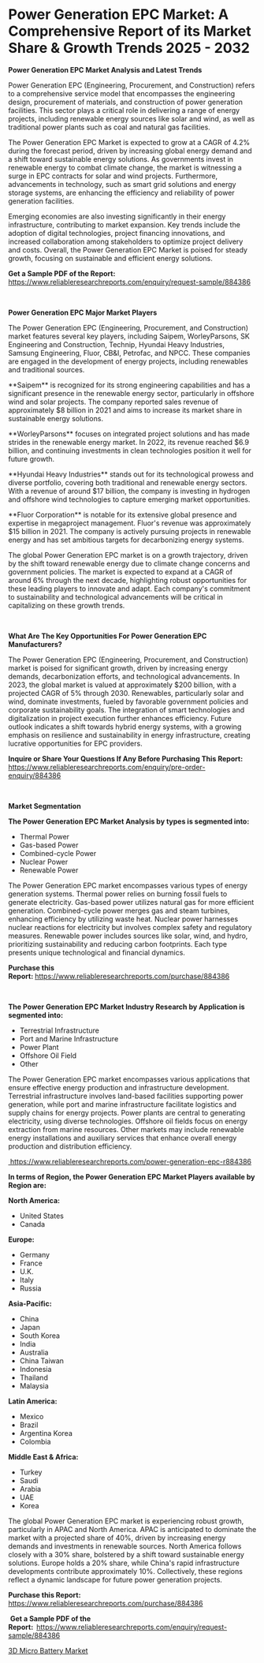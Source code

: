 <p><h1>Power Generation EPC Market: A Comprehensive Report of its Market Share & Growth Trends 2025 - 2032</h1></p><p><strong>Power Generation EPC Market Analysis and Latest Trends</strong></p>
<p><p>Power Generation EPC (Engineering, Procurement, and Construction) refers to a comprehensive service model that encompasses the engineering design, procurement of materials, and construction of power generation facilities. This sector plays a critical role in delivering a range of energy projects, including renewable energy sources like solar and wind, as well as traditional power plants such as coal and natural gas facilities.</p><p>The Power Generation EPC Market is expected to grow at a CAGR of 4.2% during the forecast period, driven by increasing global energy demand and a shift toward sustainable energy solutions. As governments invest in renewable energy to combat climate change, the market is witnessing a surge in EPC contracts for solar and wind projects. Furthermore, advancements in technology, such as smart grid solutions and energy storage systems, are enhancing the efficiency and reliability of power generation facilities.</p><p>Emerging economies are also investing significantly in their energy infrastructure, contributing to market expansion. Key trends include the adoption of digital technologies, project financing innovations, and increased collaboration among stakeholders to optimize project delivery and costs. Overall, the Power Generation EPC Market is poised for steady growth, focusing on sustainable and efficient energy solutions.</p></p>
<p><strong>Get a Sample PDF of the Report:&nbsp;</strong> <a href="https://www.reliableresearchreports.com/enquiry/request-sample/884386?utm_campaign=2300&utm_medium=2&utm_source=Github&utm_content=ia&utm_term=14022025&utm_id=power-generation-epc">https://www.reliableresearchreports.com/enquiry/request-sample/884386</a></p>
<p>&nbsp;</p>
<p><strong>Power Generation EPC Major Market Players</strong></p>
<p><p>The Power Generation EPC (Engineering, Procurement, and Construction) market features several key players, including Saipem, WorleyParsons, SK Engineering and Construction, Technip, Hyundai Heavy Industries, Samsung Engineering, Fluor, CB&I, Petrofac, and NPCC. These companies are engaged in the development of energy projects, including renewables and traditional sources.</p><p>**Saipem** is recognized for its strong engineering capabilities and has a significant presence in the renewable energy sector, particularly in offshore wind and solar projects. The company reported sales revenue of approximately $8 billion in 2021 and aims to increase its market share in sustainable energy solutions.</p><p>**WorleyParsons** focuses on integrated project solutions and has made strides in the renewable energy market. In 2022, its revenue reached $6.9 billion, and continuing investments in clean technologies position it well for future growth.</p><p>**Hyundai Heavy Industries** stands out for its technological prowess and diverse portfolio, covering both traditional and renewable energy sectors. With a revenue of around $17 billion, the company is investing in hydrogen and offshore wind technologies to capture emerging market opportunities.</p><p>**Fluor Corporation** is notable for its extensive global presence and expertise in megaproject management. Fluor's revenue was approximately $15 billion in 2021. The company is actively pursuing projects in renewable energy and has set ambitious targets for decarbonizing energy systems.</p><p>The global Power Generation EPC market is on a growth trajectory, driven by the shift toward renewable energy due to climate change concerns and government policies. The market is expected to expand at a CAGR of around 6% through the next decade, highlighting robust opportunities for these leading players to innovate and adapt. Each company's commitment to sustainability and technological advancements will be critical in capitalizing on these growth trends.</p></p>
<p>&nbsp;</p>
<p><strong>What Are The Key Opportunities For Power Generation EPC Manufacturers?</strong></p>
<p><p>The Power Generation EPC (Engineering, Procurement, and Construction) market is poised for significant growth, driven by increasing energy demands, decarbonization efforts, and technological advancements. In 2023, the global market is valued at approximately $200 billion, with a projected CAGR of 5% through 2030. Renewables, particularly solar and wind, dominate investments, fueled by favorable government policies and corporate sustainability goals. The integration of smart technologies and digitalization in project execution further enhances efficiency. Future outlook indicates a shift towards hybrid energy systems, with a growing emphasis on resilience and sustainability in energy infrastructure, creating lucrative opportunities for EPC providers.</p></p>
<p><strong>Inquire or Share Your Questions If Any Before Purchasing This Report:</strong> <a href="https://www.reliableresearchreports.com/enquiry/pre-order-enquiry/884386?utm_campaign=2300&utm_medium=2&utm_source=Github&utm_content=ia&utm_term=14022025&utm_id=power-generation-epc">https://www.reliableresearchreports.com/enquiry/pre-order-enquiry/884386</a></p>
<p>&nbsp;</p>
<p><strong>Market Segmentation</strong></p>
<p><strong>The Power Generation EPC Market Analysis by types is segmented into:</strong></p>
<p><ul><li>Thermal Power</li><li>Gas-based Power</li><li>Combined-cycle Power</li><li>Nuclear Power</li><li>Renewable Power</li></ul></p>
<p><p>The Power Generation EPC market encompasses various types of energy generation systems. Thermal power relies on burning fossil fuels to generate electricity. Gas-based power utilizes natural gas for more efficient generation. Combined-cycle power merges gas and steam turbines, enhancing efficiency by utilizing waste heat. Nuclear power harnesses nuclear reactions for electricity but involves complex safety and regulatory measures. Renewable power includes sources like solar, wind, and hydro, prioritizing sustainability and reducing carbon footprints. Each type presents unique technological and financial dynamics.</p></p>
<p><strong>Purchase this Report:&nbsp;</strong><a href="https://www.reliableresearchreports.com/purchase/884386?utm_campaign=2300&utm_medium=2&utm_source=Github&utm_content=ia&utm_term=14022025&utm_id=power-generation-epc">https://www.reliableresearchreports.com/purchase/884386</a></p>
<p>&nbsp;</p>
<p><strong>The Power Generation EPC Market Industry Research by Application is segmented into:</strong></p>
<p><ul><li>Terrestrial Infrastructure</li><li>Port and Marine Infrastructure</li><li>Power Plant</li><li>Offshore Oil Field</li><li>Other</li></ul></p>
<p><p>The Power Generation EPC market encompasses various applications that ensure effective energy production and infrastructure development. Terrestrial infrastructure involves land-based facilities supporting power generation, while port and marine infrastructure facilitate logistics and supply chains for energy projects. Power plants are central to generating electricity, using diverse technologies. Offshore oil fields focus on energy extraction from marine resources. Other markets may include renewable energy installations and auxiliary services that enhance overall energy production and distribution efficiency.</p></p>
<p><a href="https://www.reliableresearchreports.com/power-generation-epc-r884386?utm_campaign=2300&utm_medium=2&utm_source=Github&utm_content=ia&utm_term=14022025&utm_id=power-generation-epc">&nbsp;https://www.reliableresearchreports.com/power-generation-epc-r884386</a></p>
<p><strong>In terms of Region, the Power Generation EPC Market Players available by Region are:</strong></p>
<p>
    <p> <strong> North America: </strong>
        <ul>
            <li>United States</li>
            <li>Canada</li>
        </ul>
        </p> 
    <p> <strong> Europe: </strong>
        <ul>
            <li>Germany</li>
            <li>France</li>
            <li>U.K.</li>
            <li>Italy</li>
            <li>Russia</li>
        </ul>
        </p> 
    <p> <strong> Asia-Pacific: </strong>
        <ul>
            <li>China</li>
            <li>Japan</li>
            <li>South Korea</li>
            <li>India</li>
            <li>Australia</li>
            <li>China Taiwan</li>
            <li>Indonesia</li>
            <li>Thailand</li>
            <li>Malaysia</li>
        </ul>
        </p> 
    <p> <strong> Latin America: </strong>
        <ul>
            <li>Mexico</li>
            <li>Brazil</li>
            <li>Argentina Korea</li>
            <li>Colombia</li>
        </ul>
        </p> 
    <p> <strong> Middle East & Africa: </strong>
        <ul>
            <li>Turkey</li>
            <li>Saudi</li>
            <li>Arabia</li>
            <li>UAE</li>
            <li>Korea</li>
        </ul>
    </p>
    </p>
<p><p>The global Power Generation EPC market is experiencing robust growth, particularly in APAC and North America. APAC is anticipated to dominate the market with a projected share of 40%, driven by increasing energy demands and investments in renewable sources. North America follows closely with a 30% share, bolstered by a shift toward sustainable energy solutions. Europe holds a 20% share, while China's rapid infrastructure developments contribute approximately 10%. Collectively, these regions reflect a dynamic landscape for future power generation projects.</p></p>
<p><strong>Purchase this Report: </strong><a href="https://www.reliableresearchreports.com/purchase/884386?utm_campaign=2300&utm_medium=2&utm_source=Github&utm_content=ia&utm_term=14022025&utm_id=power-generation-epc">https://www.reliableresearchreports.com/purchase/884386</a></p>
<p>&nbsp;<strong>Get a Sample PDF of the Report:&nbsp;&nbsp;</strong><a href="https://www.reliableresearchreports.com/enquiry/request-sample/884386?utm_campaign=2300&utm_medium=2&utm_source=Github&utm_content=ia&utm_term=14022025&utm_id=power-generation-epc">https://www.reliableresearchreports.com/enquiry/request-sample/884386</a></p>
<p><strong></strong></p>
<p><p><a href="https://github.com/stephaniwo144/Market-Research-Report-List-1/blob/main/3d-micro-battery-market.md?utm_campaign=2300&utm_medium=2&utm_source=Github&utm_content=ia&utm_term=14022025&utm_id=power-generation-epc">3D Micro Battery Market</a></p></p>